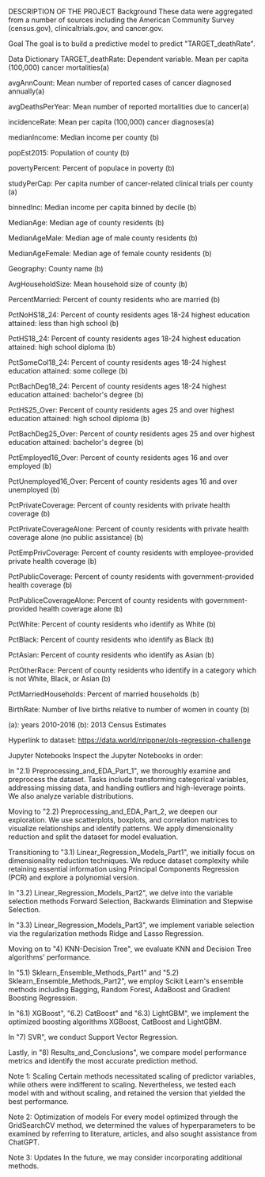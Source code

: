 DESCRIPTION OF THE PROJECT
Background
These data were aggregated from a number of sources including the American Community Survey (census.gov), clinicaltrials.gov, and cancer.gov.

Goal
The goal is to build a predictive model to predict "TARGET_deathRate".

Data Dictionary
TARGET_deathRate: Dependent variable. Mean per capita (100,000) cancer mortalities(a)

avgAnnCount: Mean number of reported cases of cancer diagnosed annually(a)

avgDeathsPerYear: Mean number of reported mortalities due to cancer(a)

incidenceRate: Mean per capita (100,000) cancer diagnoses(a)

medianIncome: Median income per county (b)

popEst2015: Population of county (b)

povertyPercent: Percent of populace in poverty (b)

studyPerCap: Per capita number of cancer-related clinical trials per county (a)

binnedInc: Median income per capita binned by decile (b)

MedianAge: Median age of county residents (b)

MedianAgeMale: Median age of male county residents (b)

MedianAgeFemale: Median age of female county residents (b)

Geography: County name (b)

AvgHouseholdSize: Mean household size of county (b)

PercentMarried: Percent of county residents who are married (b)

PctNoHS18_24: Percent of county residents ages 18-24 highest education attained: less than high school (b)

PctHS18_24: Percent of county residents ages 18-24 highest education attained: high school diploma (b)

PctSomeCol18_24: Percent of county residents ages 18-24 highest education attained: some college (b)

PctBachDeg18_24: Percent of county residents ages 18-24 highest education attained: bachelor's degree (b)

PctHS25_Over: Percent of county residents ages 25 and over highest education attained: high school diploma (b)

PctBachDeg25_Over: Percent of county residents ages 25 and over highest education attained: bachelor's degree (b)

PctEmployed16_Over: Percent of county residents ages 16 and over employed (b)

PctUnemployed16_Over: Percent of county residents ages 16 and over unemployed (b)

PctPrivateCoverage: Percent of county residents with private health coverage (b)

PctPrivateCoverageAlone: Percent of county residents with private health coverage alone (no public assistance) (b)

PctEmpPrivCoverage: Percent of county residents with employee-provided private health coverage (b)

PctPublicCoverage: Percent of county residents with government-provided health coverage (b)

PctPubliceCoverageAlone: Percent of county residents with government-provided health coverage alone (b)

PctWhite: Percent of county residents who identify as White (b)

PctBlack: Percent of county residents who identify as Black (b)

PctAsian: Percent of county residents who identify as Asian (b)

PctOtherRace: Percent of county residents who identify in a category which is not White, Black, or Asian (b)

PctMarriedHouseholds: Percent of married households (b)

BirthRate: Number of live births relative to number of women in county (b)

(a): years 2010-2016 (b): 2013 Census Estimates

Hyperlink to dataset: https://data.world/nrippner/ols-regression-challenge

Jupyter Notebooks
Inspect the Jupyter Notebooks in order:

In "2.1) Preprocessing_and_EDA_Part_1", we thoroughly examine and preprocess the dataset. Tasks include transforming categorical variables, addressing missing data, and handling outliers and high-leverage points. We also analyze variable distributions.

Moving to "2.2) Preprocessing_and_EDA_Part_2, we deepen our exploration. We use scatterplots, boxplots, and correlation matrices to visualize relationships and identify patterns. We apply dimensionality reduction and split the dataset for model evaluation.

Transitioning to "3.1) Linear_Regression_Models_Part1", we initially focus on dimensionality reduction techniques. We reduce dataset complexity while retaining essential information using Principal Components Regression (PCR) and explore a polynomial version.

In "3.2) Linear_Regression_Models_Part2", we delve into the variable selection methods Forward Selection, Backwards Elimination and Stepwise Selection.

In "3.3) Linear_Regression_Models_Part3", we implement variable selection via the regularization methods Ridge and Lasso Regression.

Moving on to "4) KNN-Decision Tree", we evaluate KNN and Decision Tree algorithms' performance.

In "5.1) Sklearn_Ensemble_Methods_Part1" and "5.2) Sklearn_Ensemble_Methods_Part2", we employ Scikit Learn's ensemble methods including Bagging, Random Forest, AdaBoost and Gradient Boosting Regression.

In "6.1) XGBoost", "6.2) CatBoost" and "6.3) LightGBM", we implement the optimized boosting algorithms XGBoost, CatBoost and LightGBM.

In "7) SVR", we conduct Support Vector Regression.

Lastly, in "8) Results_and_Conclusions", we compare model performance metrics and identify the most accurate prediction method.

Note 1: Scaling
Certain methods necessitated scaling of predictor variables, while others were indifferent to scaling. Nevertheless, we tested each model with and without scaling, and retained the version that yielded the best performance.

Note 2: Optimization of models
For every model optimized through the GridSearchCV method, we determined the values of hyperparameters to be examined by referring to literature, articles, and also sought assistance from ChatGPT.

Note 3: Updates
In the future, we may consider incorporating additional methods.
